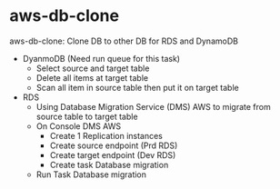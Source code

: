 # aws-db-clone
aws-db-clone: Clone DB to other DB for RDS and DynamoDB
- DyanmoDB (Need run queue for this task)
  - Select source and target table 
  - Delete all items at target table
  - Scan all item in source table then put it on target table
- RDS
  - Using Database Migration Service (DMS) AWS to migrate from source table to target table
  - On Console DMS AWS
    - Create 1 Replication instances
    - Create source endpoint (Prd RDS)
    - Create target endpoint (Dev RDS)
    - Create task Database migration
  - Run Task Database migration
